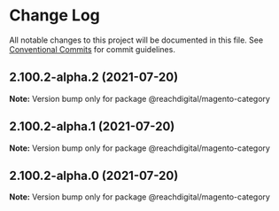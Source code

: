 # Change Log

All notable changes to this project will be documented in this file.
See [Conventional Commits](https://conventionalcommits.org) for commit guidelines.

## 2.100.2-alpha.2 (2021-07-20)

**Note:** Version bump only for package @reachdigital/magento-category





## 2.100.2-alpha.1 (2021-07-20)

**Note:** Version bump only for package @reachdigital/magento-category





## 2.100.2-alpha.0 (2021-07-20)

**Note:** Version bump only for package @reachdigital/magento-category
